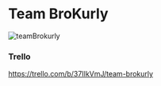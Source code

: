 # Team BroKurly
![teamBrokurly](https://user-images.githubusercontent.com/4216651/96429605-197ea500-123c-11eb-80b9-850b860e6076.jpg)

### Trello
https://trello.com/b/37IIkVmJ/team-brokurly
